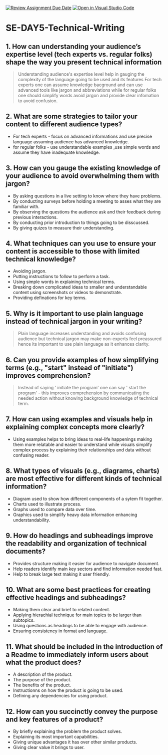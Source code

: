 [![Review Assignment Due Date](https://classroom.github.com/assets/deadline-readme-button-22041afd0340ce965d47ae6ef1cefeee28c7c493a6346c4f15d667ab976d596c.svg)](https://classroom.github.com/a/zsAR-pyY)
[![Open in Visual Studio Code](https://classroom.github.com/assets/open-in-vscode-2e0aaae1b6195c2367325f4f02e2d04e9abb55f0b24a779b69b11b9e10269abc.svg)](https://classroom.github.com/online_ide?assignment_repo_id=18644694&assignment_repo_type=AssignmentRepo)
# SE-DAY5-Technical-Writing
## 1. How can understanding your audience’s expertise level (tech experts vs. regular folks) shape the way you present technical information
 >Understanding audience's expertise level help in gauging the complexity of the language going to be used and its features
 >For tech experts one can assume knowledge bacground and can use advanced tools like jargon and abbreviations while for regular folks one should simplify words avoid jargon and provide clear infomation to avoid confusion.


## 2. What are some strategies to tailor your content to different audience types?
 - For tech experts - focus on advanced informations and use precise language assuming audience has advanced knowledge.
 - for regular folks - use understandable examples ,use simple words and assume they have inadequate knowledge.

 
## 3. How can you gauge the existing knowledge of your audience to avoid overwhelming them with jargon?
 - By asking questions in a live setting to know where they have problems.
 - By conducting surveys before holding a meeting to asses what they are familiar with.
 - By observing the questions the audience ask and their feedback during previous interactions.
 - By conducting prior introduction to things going to be disscussed.
 - By giving quizes to measure their understanding.


## 4. What techniques can you use to ensure your content is accessible to those with limited technical knowledge?
 - Avoiding jargon.
 - Putting instructions to follow to perform a task.
 - Using simple words in explaining technical terms.
 - Breaking down complicated ideas to smaller and understandable content using screenshots or videos to demonstrate.
 - Providing definations for key terms.
 
   
## 5. Why is it important to use plain language instead of technical jargon in your writing?
 >Plain language increases understanding and avoids confusing audience but technical jargon may make non-experts feel preassured hence its important to use plain language as it enhances clarity.


## 6. Can you provide examples of how simplifying terms (e.g., "start" instead of "initiate") improves comprehension?
 > Instead of saying ' initiate the program' one can say ' start the program'  - this improves comprehension by communicating the needed action without knowing background knowledge of technical term.


## 7. How can using examples and visuals help in explaining complex concepts more clearly?
 - Using examples helps to bring ideas to real-life happenings making them more relatable and easier to understand while visuals simplify complex process by explaining their relationships and data without confusing reader.


## 8. What types of visuals (e.g., diagrams, charts) are most effective for different kinds of technical information?
 - Diagram used to show how different components of a sytem fit together.
 - Charts used to illustrate process.
 - Graphs used to compare data over time.
 - Graphics used to simplify heavy data information enhancing understandability.


## 9. How do headings and subheadings improve the readability and organization of technical documents?
  - Provides structure making it easier for audience to navigate document.
  - Help readers identify main key sectors and find information needed fast.
  - Help to break large text making it user friendly.


## 10. What are some best practices for creating effective headings and subheadings?
 - Making them clear and brief to related content.
 - Applying hierachial technique for main topics to be larger than subtopics.
 - Using questions as headings to be able to engage with audience.
 - Ensuring consistency in format and language.
 

## 11. What should be included in the introduction of a Readme to immediately inform users about what the product does?
 - A description of the product.
 - The purpose of the product.
 - The benefits of the product.
 - Instructionns on how the product is going to be used.
 - Defining any dependencies for using product.
   

## 12. How can you succinctly convey the purpose and key features of a product?
 - By briefly explaining the problem the product solves.
 - Explaining its most important capabilities.
 - Giving unique advantages it has over other similar products.
 - Giving clear value it brings to user.

